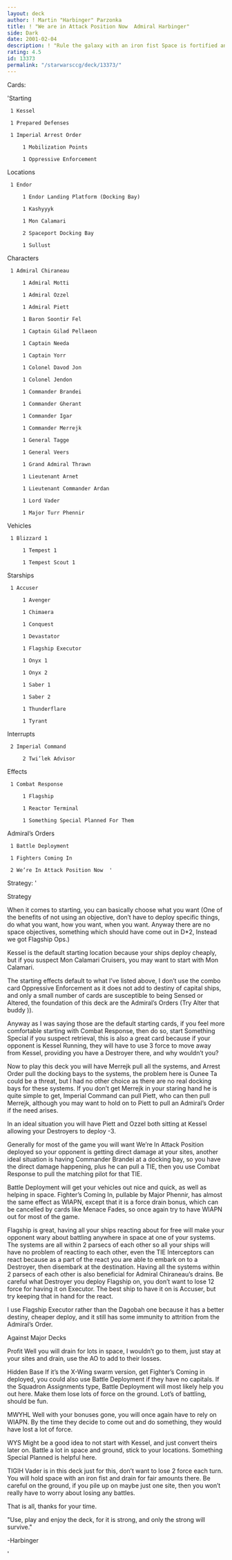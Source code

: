 ```yaml
---
layout: deck
author: ! Martin "Harbinger" Parzonka
title: ! "We are in Attack Position Now  Admiral Harbinger"
side: Dark
date: 2001-02-04
description: ! "Rule the galaxy with an iron fist Space is fortified and ground is tight."
rating: 4.5
id: 13373
permalink: "/starwarsccg/deck/13373/"
---
```

Cards: 

'Starting

	 1 Kessel  

	 1 Prepared Defenses

	 1 Imperial Arrest Order  

         1 Mobilization Points  

         1 Oppressive Enforcement  


Locations

	 1 Endor  

         1 Endor Landing Platform (Docking Bay)  

         1 Kashyyyk  

         1 Mon Calamari  

         2 Spaceport Docking Bay  

         1 Sullust  



Characters

	 1 Admiral Chiraneau  

         1 Admiral Motti  

         1 Admiral Ozzel  

         1 Admiral Piett  

         1 Baron Soontir Fel  

         1 Captain Gilad Pellaeon  

         1 Captain Needa  

         1 Captain Yorr  

         1 Colonel Davod Jon  

         1 Colonel Jendon  

         1 Commander Brandei  

         1 Commander Gherant  

         1 Commander Igar  

         1 Commander Merrejk  

         1 General Tagge  

         1 General Veers  

         1 Grand Admiral Thrawn  

         1 Lieutenant Arnet  

         1 Lieutenant Commander Ardan  

         1 Lord Vader  

         1 Major Turr Phennir  



Vehicles

	 1 Blizzard 1  

         1 Tempest 1  

         1 Tempest Scout 1  



Starships

	 1 Accuser  

         1 Avenger  

         1 Chimaera  

         1 Conquest  

         1 Devastator  

         1 Flagship Executor  

         1 Onyx 1  

         1 Onyx 2  

         1 Saber 1  

         1 Saber 2  

         1 Thunderflare  

         1 Tyrant  



Interrupts

	 2 Imperial Command  

         2 Twi’lek Advisor  



Effects

	 1 Combat Response  

         1 Flagship  

         1 Reactor Terminal 

         1 Something Special Planned For Them  



Admiral’s Orders

	 1 Battle Deployment 

	 1 Fighters Coming In  

	 2 We’re In Attack Position Now  '

Strategy: '

Strategy


When it comes to starting, you can basically choose what you want (One of the benefits of not using an objective, don’t have to deploy specific things, do what you want, how you want, when you want. Anyway there are no space objectives, something which should have come out in D*2, Instead we got Flagship Ops.)

Kessel is the default starting location because your ships deploy cheaply, but if you suspect Mon Calamari Cruisers, you may want to start with Mon Calamari.

The starting effects default to what I’ve listed above, I don’t use the combo card Oppressive Enforcement as it does not add to destiny of capital ships, and only a small number of cards are susceptible to being Sensed or Altered, the foundation of this deck are the Admiral’s Orders (Try Alter that buddy )). 

Anyway as I was saying those are the default starting cards, if you feel more comfortable starting with Combat Response, then do so, start Something Special if you suspect retrieval, this is also a great card because if your opponent is Kessel Running, they will have to use 3 force to move away from Kessel, providing you have a Destroyer there, and why wouldn’t you?


Now to play this deck you will have Merrejk pull all the systems, and Arrest Order pull the docking bays to the systems, the problem here is Ounee Ta could be a threat, but I had no other choice as there are no real docking bays for these systems. If you don’t get Merrejk in your staring hand he is quite simple to get, Imperial Command can pull Piett, who can then pull Merrejk, although you may want to hold on to Piett to pull an Admiral’s Order if the need arises. 


In an ideal situation you will have Piett and Ozzel both sitting at Kessel allowing your Destroyers to deploy -3. 


Generally for most of the game you will want We’re In Attack Position deployed so your opponent is getting direct damage at your sites, another ideal situation is having Commander Brandei at a docking bay, so you have the direct damage happening, plus he can pull a TIE, then you use Combat Response to pull the matching pilot for that TIE.


Battle Deployment will get your vehicles out nice and quick, as well as helping in space. Fighter’s Coming In, pullable by Major Phennir, has almost the same effect as WIAPN, except that it is a force drain bonus, which can be cancelled by cards like Menace Fades, so once again try to have WIAPN out for most of the game.


Flagship is great, having all your ships reacting about for free will make your opponent wary about battling anywhere in space at one of your systems. The systems are all within 2 parsecs of each other so all your ships will have no problem of reacting to each other, even the TIE Interceptors can react because as a part of the react you are able to embark on to a Destroyer, then disembark at the destination. Having all the systems within 2 parsecs of each other is also beneficial for Admiral Chiraneau’s drains. Be careful what Destroyer you deploy Flagship on, you don’t want to lose 12 force for having it on Executor. The best ship to have it on is Accuser, but try keeping that in hand for the react. 


I use Flagship Executor rather than the Dagobah one because it has a better destiny, cheaper deploy, and it still has some immunity to attrition from the Admiral’s Order.


Against Major Decks


Profit Well you will drain for lots in space, I wouldn’t go to them, just stay at your sites and drain, use the AO to add to their losses.


Hidden Base If it’s the X-Wing swarm version, get Fighter’s Coming in deployed, you could also use Battle Deployment if they have no capitals. If the Squadron Assignments type, Battle Deployment will most likely help you out here. Make them lose lots of force on the ground. Lot’s of battling, should be fun.


MWYHL Well with your bonuses gone, you will once again have to rely on WIAPN. By the time they decide to come out and do something, they would have lost a lot of force. 


WYS Might be a good idea to not start with Kessel, and just convert theirs later on. Battle a lot in space and ground, stick to your locations. Something Special Planned is helpful here.


TIGIH Vader is in this deck just for this, don’t want to lose 2 force each turn. You will hold space with an iron fist and drain for fair amounts there. Be careful on the ground, if you pile up on maybe just one site, then you won’t really have to worry about losing any battles.


That is all, thanks for your time.


"Use, play and enjoy the deck, for it is strong, and only the strong will survive."

-Harbinger

'
